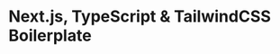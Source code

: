 # Next.js, TypeScript & TailwindCSS Boilerplate

<!-- Code sample for [this article](https://telmo.is/writing/create-a-nextjs-typescript-and-tailwindcss-project)

![](./public/og.png)

---

Follow me on [Twitter](https://twitter.com/@telmo) -->
